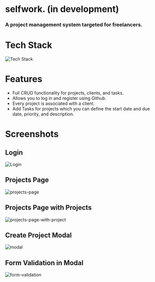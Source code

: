 # selfwork. (in development)
### A project management system targeted for freelancers.
# Tech Stack
![Tech Stack](https://user-images.githubusercontent.com/70309225/182041078-2d02c59a-87a6-48af-8b67-7493a7a3d74d.png)

# Features
- Full CRUD functionality for projects, clients, and tasks.
- Allows you to log in and register using Github.
- Every project is associated with a client.
- Add Tasks for projects which you can define the start date and due date, priority, and description.

# Screenshots
## Login
![Login](https://user-images.githubusercontent.com/70309225/182730168-a7594bc9-a9d1-4c69-93bc-5cffbb425ad9.PNG)
## Projects Page
![projects-page](https://user-images.githubusercontent.com/70309225/182730217-b7f123dd-d704-436c-a7a5-7a4bda8f947a.PNG)
## Projects Page with Projects
![projects-page-with-project](https://user-images.githubusercontent.com/70309225/182730249-58a2bf65-6ef7-4b32-ab6b-844631e00ebd.PNG)
## Create Project Modal
![modal](https://user-images.githubusercontent.com/70309225/182730274-0724d3ba-5a36-4f4b-8a82-241e72051f7f.PNG)
## Form Validation in Modal
![form-validation](https://user-images.githubusercontent.com/70309225/182730327-d4002e7c-f9f4-4ef4-aec3-eb2694c6bd77.PNG)
